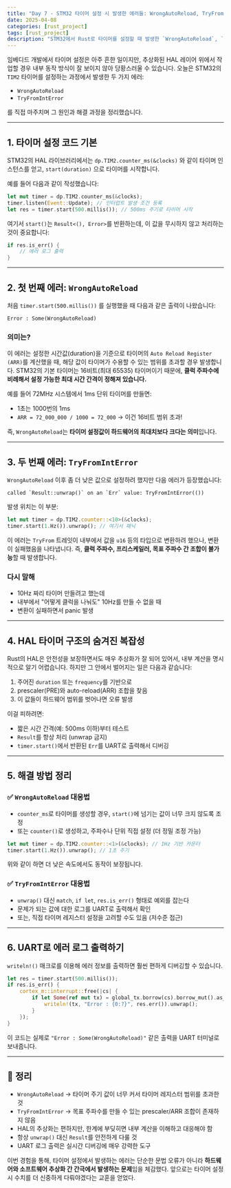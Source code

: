 ```yaml
---
title: "Day 7 - STM32 타이머 설정 시 발생한 에러들: WrongAutoReload, TryFromIntError"
date: 2025-04-08
categories: [rust_project]
tags: [rust_project]
description: "STM32에서 Rust로 타이머를 설정할 때 발생한 `WrongAutoReload`, `TryFromIntError` 에러의 원인과 해결 방법을 상세히 파헤칩니다."
---
```


임베디드 개발에서 타이머 설정은 아주 흔한 일이지만, 추상화된 HAL 레이어 위에서 작업할 경우 내부 동작 방식이 잘 보이지 않아 당황스러울 수 있습니다. 오늘은 STM32의 `TIM2` 타이머를 설정하는 과정에서 발생한 두 가지 에러:

- `WrongAutoReload`
- `TryFromIntError`

를 직접 마주치며 그 원인과 해결 과정을 정리했습니다.

---

## 1. 타이머 설정 코드 기본

STM32의 HAL 라이브러리에서는 `dp.TIM2.counter_ms(&clocks)` 와 같이 타이머 인스턴스를 얻고, `start(duration)` 으로 타이머를 시작합니다.

예를 들어 다음과 같이 작성했습니다:

```rust
let mut timer = dp.TIM2.counter_ms(&clocks);
timer.listen(Event::Update); // 인터럽트 발생 조건 등록
let res = timer.start(500.millis()); // 500ms 주기로 타이머 시작
```

여기서 `start()`는 `Result<(), Error>`를 반환하는데, 이 값을 무시하지 않고 처리하는 것이 중요합니다:

```rust
if res.is_err() {
    // 에러 로그 출력
}
```

---

## 2. 첫 번째 에러: `WrongAutoReload`

처음 `timer.start(500.millis())` 를 실행했을 때 다음과 같은 출력이 나왔습니다:

```
Error : Some(WrongAutoReload)
```

### 의미는?

이 에러는 설정한 시간값(duration)을 기준으로 타이머의 `Auto Reload Register (ARR)`를 계산했을 때, 해당 값이 타이머가 수용할 수 있는 범위를 초과할 경우 발생합니다. STM32의 기본 타이머는 16비트(최대 65535) 타이머이기 때문에, **클럭 주파수에 비례해서 설정 가능한 최대 시간 간격이 정해져 있습니다.**

예를 들어 72MHz 시스템에서 1ms 단위 타이머를 만들면:

- 1초는 1000번의 1ms
- `ARR = 72_000_000 / 1000 = 72_000` → 이건 16비트 범위 초과!

즉, `WrongAutoReload`는 **타이머 설정값이 하드웨어의 최대치보다 크다는 의미**입니다.

---

## 3. 두 번째 에러: `TryFromIntError`

`WrongAutoReload` 이후 좀 더 낮은 값으로 설정하려 했지만 다음 에러가 등장했습니다:

```
called `Result::unwrap()` on an `Err` value: TryFromIntError(())
```

발생 위치는 이 부분:

```rust
let mut timer = dp.TIM2.counter::<10>(&clocks);
timer.start(1.Hz()).unwrap(); // 여기서 패닉
```

이 에러는 `TryFrom` 트레잇이 내부에서 값을 `u16` 등의 타입으로 변환하려 했으나, 변환이 실패했음을 나타냅니다. 즉, **클럭 주파수, 프리스케일러, 목표 주파수 간 조합이 불가능**할 때 발생합니다.

### 다시 말해

- 10Hz 짜리 타이머 만들려고 했는데
- 내부에서 "어떻게 클럭을 나눠도" 10Hz를 만들 수 없을 때
- 변환이 실패하면서 panic 발생

---

## 4. HAL 타이머 구조의 숨겨진 복잡성

Rust의 HAL은 안전성을 보장하면서도 매우 추상화가 잘 되어 있어서, 내부 계산을 명시적으로 알기 어렵습니다. 하지만 그 안에서 벌어지는 일은 다음과 같습니다:

1. 주어진 `duration` 또는 `frequency`를 기반으로
2. prescaler(PRE)와 auto-reload(ARR) 조합을 찾음
3. 이 값들이 하드웨어 범위를 벗어나면 오류 발생

이걸 피하려면:

- 짧은 시간 간격(예: 500ms 이하)부터 테스트
- `Result`를 항상 처리 (unwrap 금지)
- `timer.start()`에서 반환된 `Err`를 UART로 출력해서 디버깅

---

## 5. 해결 방법 정리

### ✅ `WrongAutoReload` 대응법

- `counter_ms`로 타이머를 생성할 경우, `start()`에 넘기는 값이 너무 크지 않도록 조정
- 또는 `counter()`로 생성하고, 주파수나 단위 직접 설정 (더 정밀 조정 가능)

```rust
let mut timer = dp.TIM2.counter::<1>(&clocks); // 1Hz 기반 카운터
timer.start(1.Hz()).unwrap(); // 1초 주기
```

위와 같이 하면 더 낮은 속도에서도 동작이 보장됩니다.

### ✅ `TryFromIntError` 대응법

- `unwrap()` 대신 `match`, `if let`, `res.is_err()` 형태로 예외를 잡는다
- 문제가 되는 값에 대한 로그를 UART로 출력해서 확인
- 또는, 직접 타이머 레지스터 설정을 고려할 수도 있음 (저수준 접근)

---

## 6. UART로 에러 로그 출력하기

`writeln!()` 매크로를 이용해 에러 정보를 출력하면 훨씬 편하게 디버깅할 수 있습니다.

```rust
let res = timer.start(500.millis());
if res.is_err() {
    cortex_m::interrupt::free(|cs| {
        if let Some(ref mut tx) = global_tx.borrow(cs).borrow_mut().as_mut() {
            writeln!(tx, "Error : {0:?}", res.err()).unwrap();
        }
    });
}
```

이 코드는 실제로 `"Error : Some(WrongAutoReload)"` 같은 출력을 UART 터미널로 보내줍니다.

---

## 🔁 정리

- `WrongAutoReload` → 타이머 주기 값이 너무 커서 타이머 레지스터 범위를 초과한 것
- `TryFromIntError` → 목표 주파수를 만들 수 있는 prescaler/ARR 조합이 존재하지 않음
- HAL의 추상화는 편하지만, 한계에 부딪히면 내부 계산을 이해하고 대응해야 함
- 항상 `unwrap()` 대신 `Result`를 안전하게 다룰 것
- UART 로그 출력은 실시간 디버깅에 매우 강력한 도구

이번 경험을 통해, 타이머 설정에서 발생하는 에러는 단순한 문법 오류가 아니라 **하드웨어와 소프트웨어 추상화 간 간극에서 발생하는 문제**임을 체감했다. 앞으로는 타이머 설정 시 수치를 더 신중하게 다뤄야겠다는 교훈을 얻었다.